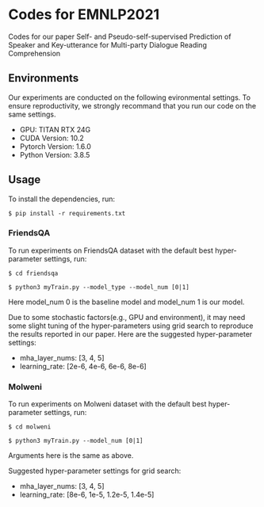 # Codes for EMNLP2021
Codes for our paper Self- and Pseudo-self-supervised Prediction of Speaker and Key-utterance for Multi-party Dialogue Reading Comprehension
## Environments
Our experiments are conducted on the following evironmental settings. To ensure reproductivity, we strongly recommand that you run our code on the same settings.
- GPU: TITAN RTX 24G
- CUDA Version: 10.2
- Pytorch Version: 1.6.0
- Python Version: 3.8.5
## Usage
To install the dependencies, run:

`$ pip install -r requirements.txt`
### FriendsQA

To run experiments on FriendsQA dataset with the default best hyper-parameter settings, run:

`$ cd friendsqa`

`$ python3 myTrain.py --model_type --model_num [0|1]`

Here model_num 0 is the baseline model and model_num 1 is our model. 

Due to some stochastic factors(e.g., GPU and environment), it may need some slight tuning of the hyper-parameters using grid search to reproduce the results reported in our paper. Here are the suggested hyper-parameter settings:

- mha_layer_nums: [3, 4, 5]
- learning_rate: [2e-6, 4e-6, 6e-6, 8e-6]

### Molweni
To run experiments on Molweni dataset with the default best hyper-parameter settings, run:

`$ cd molweni`

`$ python3 myTrain.py --model_num [0|1]`

Arguments here is the same as above.

Suggested hyper-parameter settings for grid search:

- mha_layer_nums: [3, 4, 5]
- learning_rate: [8e-6, 1e-5, 1.2e-5, 1.4e-5]
